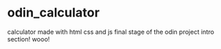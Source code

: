 # odin_calculator
calculator made with html css and js
final stage of the odin project intro section! wooo!